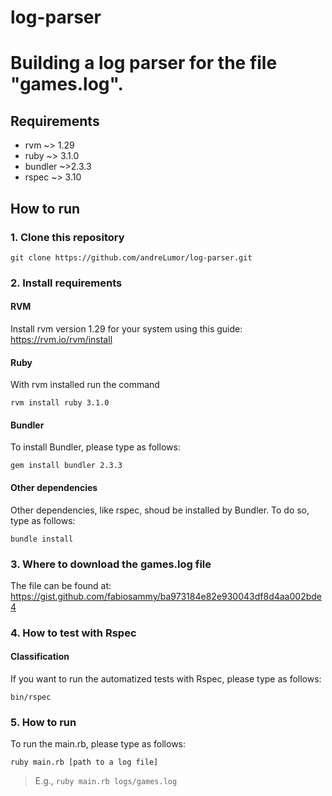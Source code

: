 # log-parser
Building a log parser for the file "games.log".
===  

## Requirements
* rvm ~> 1.29
* ruby ~> 3.1.0
* bundler ~>2.3.3
* rspec ~> 3.10

## How to run
### 1. Clone this repository
```
git clone https://github.com/andreLumor/log-parser.git
```

### 2. Install requirements
#### RVM
Install rvm version 1.29 for your system using this guide: https://rvm.io/rvm/install

#### Ruby
With rvm installed run the command
```
rvm install ruby 3.1.0
```
#### Bundler
To install Bundler, please type as follows:
```
gem install bundler 2.3.3
```
#### Other dependencies
Other dependencies, like rspec, shoud be installed by Bundler. To do so, type as follows:
```
bundle install
```

### 3. Where to download the games.log file
The file can be found at: https://gist.github.com/fabiosammy/ba973184e82e930043df8d4aa002bde4 

### 4. How to test with Rspec
#### Classification
If you want to run the automatized tests with Rspec, please type as follows:
```
bin/rspec
```

### 5. How to run 
To run the main.rb, please type as follows:
```
ruby main.rb [path to a log file]
```
> E.g., `ruby main.rb logs/games.log`


